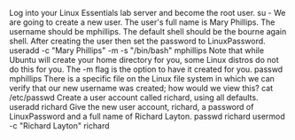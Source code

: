 Log into your Linux Essentials lab server and become the root user.
su -
We are going to create a new user.  The user's full name is Mary Phillips. The username should be mphillips.  The default shell should be the bourne again shell.  After creating the user then set the password to LinuxPassword.
useradd -c "Mary Phillips" -m  -s "/bin/bash" mphillips
Note that while Ubuntu will create your home directory for you, some Linux distros do not do this for you. The -m flag is the option to have it created for you.
passwd mphillips
There is a specific file on the Linux file system in which we can verify that our new username was created; how would we view this?
cat /etc/passwd
Create a user account called richard, using all defaults.
useradd richard
Give the new user account, richard, a password of LinuxPassword and a full name of Richard Layton.
passwd richard
usermod -c "Richard Layton" richard
